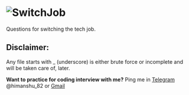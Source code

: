 # ![SwitchJob](https://user-images.githubusercontent.com/34882878/130913521-4b23d603-a919-4b26-a9d7-fc32377c690a.png)

Questions for switching the tech job.

## Disclaimer:
Any file starts with _ (underscore) is either brute force or incomplete and will be taken care of, later.

**Want to practice for coding interview with me?**
Ping me in [Telegram](https://telegram.org) @himanshu_82 or [Gmail](pandit98himanshu@gmail.com)
